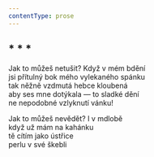 ```yaml
---
contentType: prose
---
```


## \* \* \*

Jak to můžeš netušit? Když v mém bdění  
jsi přítulný bok mého vylekaného spánku  
tak něžně vzdmutá hebce kloubená  
aby ses mne dotýkala — to sladké dění  
ne nepodobné vzlyknutí vánku!

Jak to můžeš nevědět? I v mdlobě  
když už mám na kahánku  
tě cítím jako ústřice  
perlu v své škebli
